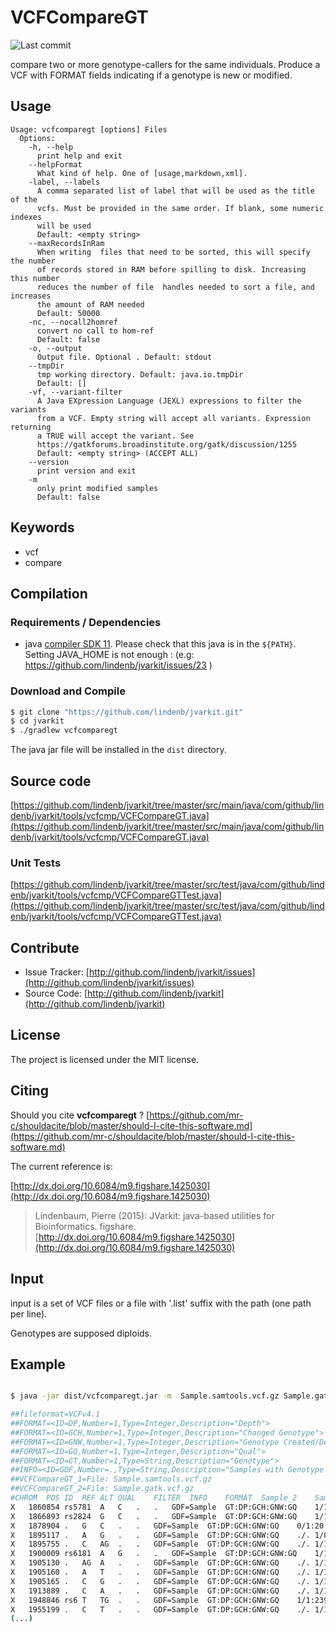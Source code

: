 # VCFCompareGT

![Last commit](https://img.shields.io/github/last-commit/lindenb/jvarkit.png)

 compare two or more genotype-callers for the same individuals. Produce a VCF with FORMAT fields indicating if a genotype is new or modified.


## Usage

```
Usage: vcfcomparegt [options] Files
  Options:
    -h, --help
      print help and exit
    --helpFormat
      What kind of help. One of [usage,markdown,xml].
    -label, --labels
      A comma separated list of label that will be used as the title of the 
      vcfs. Must be provided in the same order. If blank, some numeric indexes 
      will be used
      Default: <empty string>
    --maxRecordsInRam
      When writing  files that need to be sorted, this will specify the number 
      of records stored in RAM before spilling to disk. Increasing this number 
      reduces the number of file  handles needed to sort a file, and increases 
      the amount of RAM needed
      Default: 50000
    -nc, --nocall2homref
      convert no call to hom-ref
      Default: false
    -o, --output
      Output file. Optional . Default: stdout
    --tmpDir
      tmp working directory. Default: java.io.tmpDir
      Default: []
    -vf, --variant-filter
      A Java EXpression Language (JEXL) expressions to filter the variants 
      from a VCF. Empty string will accept all variants. Expression returning 
      a TRUE will accept the variant. See 
      https://gatkforums.broadinstitute.org/gatk/discussion/1255 
      Default: <empty string> (ACCEPT ALL)
    --version
      print version and exit
    -m
      only print modified samples
      Default: false

```


## Keywords

 * vcf
 * compare


## Compilation

### Requirements / Dependencies

* java [compiler SDK 11](https://jdk.java.net/11/). Please check that this java is in the `${PATH}`. Setting JAVA_HOME is not enough : (e.g: https://github.com/lindenb/jvarkit/issues/23 )


### Download and Compile

```bash
$ git clone "https://github.com/lindenb/jvarkit.git"
$ cd jvarkit
$ ./gradlew vcfcomparegt
```

The java jar file will be installed in the `dist` directory.

## Source code 

[https://github.com/lindenb/jvarkit/tree/master/src/main/java/com/github/lindenb/jvarkit/tools/vcfcmp/VCFCompareGT.java](https://github.com/lindenb/jvarkit/tree/master/src/main/java/com/github/lindenb/jvarkit/tools/vcfcmp/VCFCompareGT.java)

### Unit Tests

[https://github.com/lindenb/jvarkit/tree/master/src/test/java/com/github/lindenb/jvarkit/tools/vcfcmp/VCFCompareGTTest.java](https://github.com/lindenb/jvarkit/tree/master/src/test/java/com/github/lindenb/jvarkit/tools/vcfcmp/VCFCompareGTTest.java)


## Contribute

- Issue Tracker: [http://github.com/lindenb/jvarkit/issues](http://github.com/lindenb/jvarkit/issues)
- Source Code: [http://github.com/lindenb/jvarkit](http://github.com/lindenb/jvarkit)

## License

The project is licensed under the MIT license.

## Citing

Should you cite **vcfcomparegt** ? [https://github.com/mr-c/shouldacite/blob/master/should-I-cite-this-software.md](https://github.com/mr-c/shouldacite/blob/master/should-I-cite-this-software.md)

The current reference is:

[http://dx.doi.org/10.6084/m9.figshare.1425030](http://dx.doi.org/10.6084/m9.figshare.1425030)

> Lindenbaum, Pierre (2015): JVarkit: java-based utilities for Bioinformatics. figshare.
> [http://dx.doi.org/10.6084/m9.figshare.1425030](http://dx.doi.org/10.6084/m9.figshare.1425030)


## Input

input is a set of VCF files or a file with '.list' suffix with the path (one path per line).

Genotypes are supposed diploids.

## Example

```bash

$ java -jar dist/vcfcomparegt.jar -m  Sample.samtools.vcf.gz Sample.gatk.vcf.gz

##fileformat=VCFv4.1
##FORMAT=<ID=DP,Number=1,Type=Integer,Description="Depth">
##FORMAT=<ID=GCH,Number=1,Type=Integer,Description="Changed Genotype">
##FORMAT=<ID=GNW,Number=1,Type=Integer,Description="Genotype Created/Deleted">
##FORMAT=<ID=GQ,Number=1,Type=Integer,Description="Qual">
##FORMAT=<ID=GT,Number=1,Type=String,Description="Genotype">
##INFO=<ID=GDF,Number=.,Type=String,Description="Samples with Genotype Difference">
##VCFCompareGT_1=File: Sample.samtools.vcf.gz
##VCFCompareGT_2=File: Sample.gatk.vcf.gz
#CHROM	POS	ID	REF	ALT	QUAL	FILTER	INFO	FORMAT	Sample_2	Sample_1
X	1860854	rs5781	A	C	.	.	GDF=Sample	GT:DP:GCH:GNW:GQ	1/1:2:0:1:6	./.
X	1866893	rs2824	G	C	.	.	GDF=Sample	GT:DP:GCH:GNW:GQ	1/1:2:0:1:6	./.
X	1878904	.	G	C	.	.	GDF=Sample	GT:DP:GCH:GNW:GQ	0/1:20:0:1:71	./.
X	1895117	.	A	G	.	.	GDF=Sample	GT:DP:GCH:GNW:GQ	./.	1/0:2:0:1:27
X	1895755	.	C	AG	.	.	GDF=Sample	GT:DP:GCH:GNW:GQ	./.	1/1:4:0:1:17
X	1900009	rs6181	A	G	.	.	GDF=Sample	GT:DP:GCH:GNW:GQ	1/1:13:0:1:30	./.
X	1905130	.	AG	A	.	.	GDF=Sample	GT:DP:GCH:GNW:GQ	./.	1/1:3:0:1:16
X	1905160	.	A	T	.	.	GDF=Sample	GT:DP:GCH:GNW:GQ	./.	1/1:1:0:1:3
X	1905165	.	C	G	.	.	GDF=Sample	GT:DP:GCH:GNW:GQ	./.	1/1:1:0:1:4
X	1913889	.	C	A	.	.	GDF=Sample	GT:DP:GCH:GNW:GQ	./.	1/1:1:0:1:3
X	1948846	rs6	T	TG	.	.	GDF=Sample	GT:DP:GCH:GNW:GQ	1/1:239:0:1:99	./.
X	1955199	.	C	T	.	.	GDF=Sample	GT:DP:GCH:GNW:GQ	./.	1/1:1:0:1:4
(...)
```

